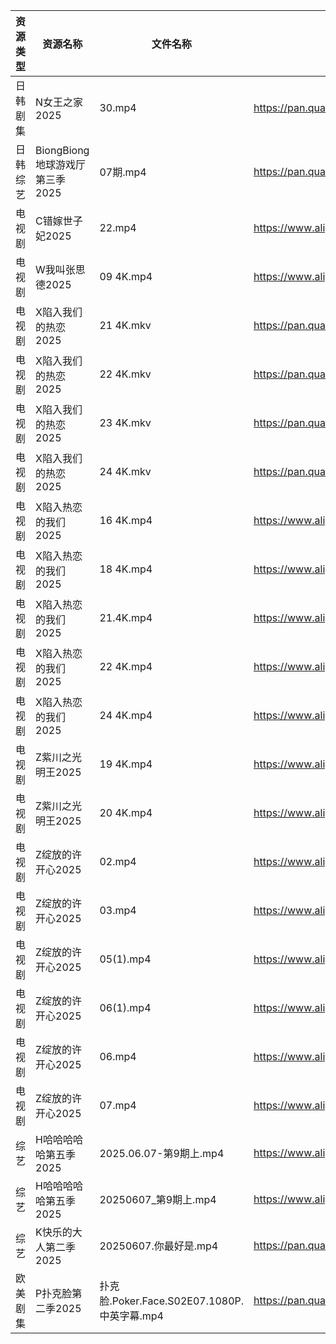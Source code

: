 | 资源类型 | 资源名称                   | 文件名称                                 | 分享链接                                 | 更新时间                |
| ---- | ---------------------- | ------------------------------------ | ------------------------------------ | ------------------- |
| 日韩剧集 | N女王之家2025              | 30.mp4                               | https://pan.quark.cn/s/a85463f38f49  | 2025-06-07 16:28:58 |
| 日韩综艺 | BiongBiong地球游戏厅第三季2025 | 07期.mp4                              | https://pan.quark.cn/s/8ce55fe5953d  | 2025-06-07 21:37:46 |
| 电视剧  | C错嫁世子妃2025             | 22.mp4                               | https://www.alipan.com/s/fsFbunEy7wg | 2025-06-07 14:05:14 |
| 电视剧  | W我叫张思德2025             | 09 4K.mp4                            | https://www.alipan.com/s/K6gKsP3dQ5J | 2025-06-07 13:05:46 |
| 电视剧  | X陷入我们的热恋2025           | 21 4K.mkv                            | https://pan.quark.cn/s/fa273d1b10d1  | 2025-06-07 21:35:15 |
| 电视剧  | X陷入我们的热恋2025           | 22 4K.mkv                            | https://pan.quark.cn/s/fa273d1b10d1  | 2025-06-07 21:35:20 |
| 电视剧  | X陷入我们的热恋2025           | 23 4K.mkv                            | https://pan.quark.cn/s/fa273d1b10d1  | 2025-06-07 21:35:11 |
| 电视剧  | X陷入我们的热恋2025           | 24 4K.mkv                            | https://pan.quark.cn/s/fa273d1b10d1  | 2025-06-07 21:35:23 |
| 电视剧  | X陷入热恋的我们2025           | 16 4K.mp4                            | https://www.alipan.com/s/tXqE3saLfdb | 2025-06-07 13:06:00 |
| 电视剧  | X陷入热恋的我们2025           | 18 4K.mp4                            | https://www.alipan.com/s/tXqE3saLfdb | 2025-06-07 13:06:00 |
| 电视剧  | X陷入热恋的我们2025           | 21.4K.mp4                            | https://www.alipan.com/s/tXqE3saLfdb | 2025-06-07 13:05:59 |
| 电视剧  | X陷入热恋的我们2025           | 22 4K.mp4                            | https://www.alipan.com/s/tXqE3saLfdb | 2025-06-07 13:05:59 |
| 电视剧  | X陷入热恋的我们2025           | 24 4K.mp4                            | https://www.alipan.com/s/tXqE3saLfdb | 2025-06-07 13:05:58 |
| 电视剧  | Z紫川之光明王2025            | 19 4K.mp4                            | https://www.alipan.com/s/5oMJsnAqqi3 | 2025-06-07 20:06:00 |
| 电视剧  | Z紫川之光明王2025            | 20 4K.mp4                            | https://www.alipan.com/s/5oMJsnAqqi3 | 2025-06-07 20:06:00 |
| 电视剧  | Z绽放的许开心2025            | 02.mp4                               | https://www.alipan.com/s/ZU4VVsiG1J9 | 2025-06-07 13:06:13 |
| 电视剧  | Z绽放的许开心2025            | 03.mp4                               | https://www.alipan.com/s/ZU4VVsiG1J9 | 2025-06-07 13:06:13 |
| 电视剧  | Z绽放的许开心2025            | 05(1).mp4                            | https://www.alipan.com/s/ZU4VVsiG1J9 | 2025-06-07 13:06:12 |
| 电视剧  | Z绽放的许开心2025            | 06(1).mp4                            | https://www.alipan.com/s/ZU4VVsiG1J9 | 2025-06-07 13:06:12 |
| 电视剧  | Z绽放的许开心2025            | 06.mp4                               | https://www.alipan.com/s/ZU4VVsiG1J9 | 2025-06-07 20:06:05 |
| 电视剧  | Z绽放的许开心2025            | 07.mp4                               | https://www.alipan.com/s/ZU4VVsiG1J9 | 2025-06-07 20:06:04 |
| 综艺   | H哈哈哈哈哈第五季2025          | 2025.06.07-第9期上.mp4                  | https://www.alipan.com/s/xGAPLokKzoj | 2025-06-07 13:06:32 |
| 综艺   | H哈哈哈哈哈第五季2025          | 20250607_第9期上.mp4                    | https://www.alipan.com/s/xGAPLokKzoj | 2025-06-07 14:06:29 |
| 综艺   | K快乐的大人第二季2025          | 20250607.你最好是.mp4                    | https://pan.quark.cn/s/fc40c2cbff29  | 2025-06-07 21:38:22 |
| 欧美剧集 | P扑克脸第二季2025            | 扑克脸.Poker.Face.S02E07.1080P.中英字幕.mp4 | https://pan.quark.cn/s/e29b876f70bc  | 2025-06-07 21:29:15 |
